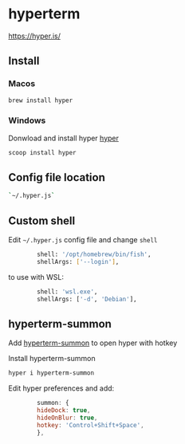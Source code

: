 # hyperterm

https://hyper.is/

## Install

### Macos

```sh
brew install hyper
```

### Windows

Donwload and install hyper [hyper](https://hyper.is/)
```sh
scoop install hyper
```

## Config file location

```sh
`~/.hyper.js`
```

## Custom shell

Edit `~/.hyper.js` config file and change `shell`

```sh
        shell: '/opt/homebrew/bin/fish',
        shellArgs: ['--login'],
```

to use with WSL:

```sh
        shell: 'wsl.exe',
        shellArgs: ['-d', 'Debian'],
```

## hyperterm-summon

Add [hyperterm-summon](https://www.npmjs.com/package/hyperterm-summon) to open hyper with hotkey
  
Install hyperterm-summon

```sh
hyper i hyperterm-summon
```

Edit hyper preferences and add:

```js
        summon: {
        hideDock: true,
        hideOnBlur: true,
        hotkey: 'Control+Shift+Space',
        },
```
